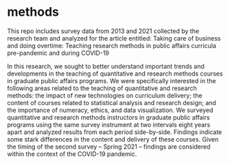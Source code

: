 # methods
This repo includes survey data from 2013 and 2021 collected by the research team and analyzed for the article entitled: Taking care of business and doing overtime: Teaching research methods in public affairs curricula pre-pandemic and during COVID-19

In this research, we sought to better understand important trends and developments in the teaching of quantitative and research methods courses in graduate public affairs programs. We were specifically interested in the following areas related to the teaching of quantitative and research methods: the impact of new technologies on curriculum delivery; the content of courses related to statistical analysis and research design; and the importance of numeracy, ethics, and data visualization. We surveyed quantitative and research methods instructors in graduate public affairs programs using the same survey instrument at two intervals eight years apart and analyzed results from each period side-by-side. Findings indicate some stark differences in the content and delivery of these courses. Given the timing of the second survey – Spring 2021 – findings are considered within the context of the COVID-19 pandemic.
